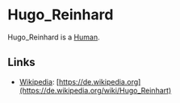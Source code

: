 # Hugo_Reinhard

Hugo_Reinhard is a [Human](40000001.md).

## Links

- [Wikipedia](190000006.md): [https://de.wikipedia.org](https://de.wikipedia.org/wiki/Hugo_Reinhart)
